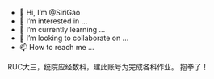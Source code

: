 - 👋 Hi, I’m @SiriGao
- 👀 I’m interested in ...
- 🌱 I’m currently learning ...
- 💞️ I’m looking to collaborate on ...
- 📫 How to reach me ...

RUC大三，统院应经数科，建此账号为完成各科作业。
抱拳了！

<!---
SiriGao/SiriGao is a ✨ special ✨ repository because its `README.md` (this file) appears on your GitHub profile.
You can click the Preview link to take a look at your changes.
--->
